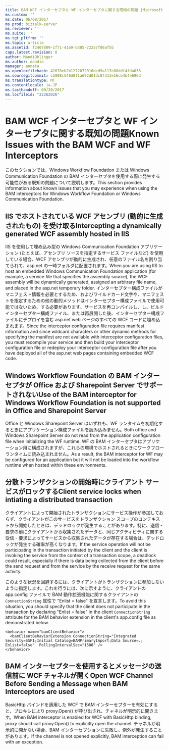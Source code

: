 ```yaml
---
title: BAM WCF インターセプタと WF インターセプタに関する既知の問題 |Microsoft ドキュメント
ms.custom: ''
ms.date: 06/08/2017
ms.prod: biztalk-server
ms.reviewer: ''
ms.suite: ''
ms.tgt_pltfrm: ''
ms.topic: article
ms.assetid: f2407809-1f71-41a9-b305-722a7f86af5b
caps.latest.revision: 8
author: MandiOhlinger
ms.author: mandia
manager: anneta
ms.openlocfilehash: 42078eb2b1272072016ded9a117e88ddf4fda038
ms.sourcegitcommit: cb908c540d8f1a692d01dc8f313e16cb4b4e696d
ms.translationtype: MT
ms.contentlocale: ja-JP
ms.lasthandoff: 09/20/2017
ms.locfileid: "22262026"
---
```

# <a name="known-issues-with-the-bam-wcf-and-wf-interceptors"></a><span data-ttu-id="6bc5d-102">BAM WCF インターセプタと WF インターセプタに関する既知の問題</span><span class="sxs-lookup"><span data-stu-id="6bc5d-102">Known Issues with the BAM WCF and WF Interceptors</span></span>
<span data-ttu-id="6bc5d-103">このセクションでは、Windows Workflow Foundation または Windows Communication Foundation の BAM インターセプタを使用する際に発生する可能性がある既知の問題について説明します。</span><span class="sxs-lookup"><span data-stu-id="6bc5d-103">This section provides information about known issues that you may experience when using the BAM interceptors for Windows Workflow Foundation or Windows Communication Foundation.</span></span>  
  
## <a name="intercepting-a-dynamically-generated-wcf-assembly-hosted-in-iis"></a><span data-ttu-id="6bc5d-104">IIS でホストされている WCF アセンブリ (動的に生成されたもの) を受け取る</span><span class="sxs-lookup"><span data-stu-id="6bc5d-104">Intercepting a dynamically generated WCF assembly hosted in IIS</span></span>  
 <span data-ttu-id="6bc5d-105">IIS を使用して埋め込み型の Windows Communication Foundation アプリケーション (たとえば、アセンブリ ソースを指定するサービス ファイルなど) を使用している場合、WCF アセンブリが動的に生成され、任意のファイル名を割り当てられて、asp.net の一時フォルダに配置されます。</span><span class="sxs-lookup"><span data-stu-id="6bc5d-105">When you are using IIS to host an embedded Windows Communication Foundation application (for example, a service file that specifies the assembly source), the WCF assembly will be dynamically generated, assigned an arbitrary file name, and placed in the asp.net temporary folder.</span></span> <span data-ttu-id="6bc5d-106">インターセプター構成ファイルがマニフェスト情報を必要とするため、およびワイルドカード文字や、マニフェストを指定するための他の動的メソッドはインターセプター構成ファイルで使用可能ではないため、する必要があります、サービスを再コンパイルし、し、ビルドインターセプター構成ファイル、または再展開した後、インターセプター構成ファイルにデプロイを含む asp.net web ページのすべての WCF コードに埋め込まれます。</span><span class="sxs-lookup"><span data-stu-id="6bc5d-106">Since the interceptor configuration file requires manifest information and since wildcard characters or other dynamic methods for specifying the manifest are not available with interceptor configuration files, you must recompile your service and then build your interceptor configuration file or redeploy your interceptor configuration file after you have deployed all of the asp.net web pages containing embedded WCF code.</span></span>  
  
## <a name="use-of-the-bam-interceptor-for-windows-workflow-foundation-is-not-supported-in-office-and-sharepoint-server"></a><span data-ttu-id="6bc5d-107">Windows Workflow Foundation の BAM インターセプタが Office および Sharepoint Server でサポートされない</span><span class="sxs-lookup"><span data-stu-id="6bc5d-107">Use of the BAM interceptor for Windows Workflow Foundation is not supported in Office and Sharepoint Server</span></span>  
 <span data-ttu-id="6bc5d-108">Office と Windows Sharepoint Server はいずれも、WF ランタイムを初期化するときにアプリケーション構成ファイルを読み込みません。</span><span class="sxs-lookup"><span data-stu-id="6bc5d-108">Both office and Windows Sharepoint Server do not read from the application configuration file when initializing the WF runtime.</span></span> <span data-ttu-id="6bc5d-109">WF の BAM インターセプタはアプリケーション用に構成されますが、これらの環境でホストされるときにワークフロー ランタイムに読み込まれません。</span><span class="sxs-lookup"><span data-stu-id="6bc5d-109">As a result, the BAM interceptor for WF may be configured for an application but it will not be loaded into the workflow runtime when hosted within these environments.</span></span>  
  
## <a name="client-service-locks-when-intiating-a-distributed-transaction"></a><span data-ttu-id="6bc5d-110">分散トランザクションの開始時にクライアント サービスがロックする</span><span class="sxs-lookup"><span data-stu-id="6bc5d-110">Client service locks when intiating a distributed transaction</span></span>  
 <span data-ttu-id="6bc5d-111">クライアントによって開始されたトランザクションにサービス操作が参加しておらず、クライアントがこのサービスをトランザクション スコープのコンテキストから開始したときは、デッドロックが発生することがあります。特に、送信 - 要求の前にクライアントから収集されたデータと、同じアクティビティに関する受信 - 要求によってサービスから収集されたデータが存在する場合は、デッドロックが発生する確率が高くなります。</span><span class="sxs-lookup"><span data-stu-id="6bc5d-111">If the service operation will not be participating in the transaction initiated by the client and the client is invoking the service from the context of a transaction scope, a deadlock could result, especially if there is data being collected from the client before the send request and from the service by the receive request for the same activity.</span></span>  
  
 <span data-ttu-id="6bc5d-112">このような状況を回避するには、クライアントがトランザクションに参加しないように指定します。これを行うには、次に示すように、クライアントの app.config ファイルで BAM 動作拡張機能に関するクライアントの `ConnectionString` 属性で "Enlist = false" を宣言します。</span><span class="sxs-lookup"><span data-stu-id="6bc5d-112">To avoid this situation, you should specify that the client does not participate in the transaction by declaring "Enlist = false" in the client `ConnectionString` attribute for the BAM behavior extension in the client's app.config file as demonstrated below.</span></span>  
  
```  
<behavior name="bamClientBehavior">  
  <bamClientBehaviorExtension ConnectionString="Integrated Security=SSPI;Initial Catalog=BAMPrimaryImport;Data Source=.;  Enlist=false"  PollingIntervalSec="1500" />  
</behavior>  
```  
  
## <a name="open-wcf-channel-before-sending-a-message-when-bam-interceptors-are-used"></a><span data-ttu-id="6bc5d-113">BAM インターセプターを使用するとメッセージの送信前に WCF チャネルが開く</span><span class="sxs-lookup"><span data-stu-id="6bc5d-113">Open WCF Channel Before Sending a Message when BAM Interceptors are used</span></span>  
 <span data-ttu-id="6bc5d-114">BasicHttp バインドを適用した WCF で BAM インターセプターを有効にすると、プロキシにより proxy.Open() が呼び出され、チャネルが明示的に開きます。</span><span class="sxs-lookup"><span data-stu-id="6bc5d-114">When BAM interceptor is enabled for WCF with BasicHttp binding, proxy should call proxy.Open() to explicitly open the channel.</span></span> <span data-ttu-id="6bc5d-115">チャネルが明示的に開かない場合、BAM インターセプションに失敗し、例外が発生することがあります。</span><span class="sxs-lookup"><span data-stu-id="6bc5d-115">If the channel is not opened explicitly, BAM interception can fail with an exception.</span></span>